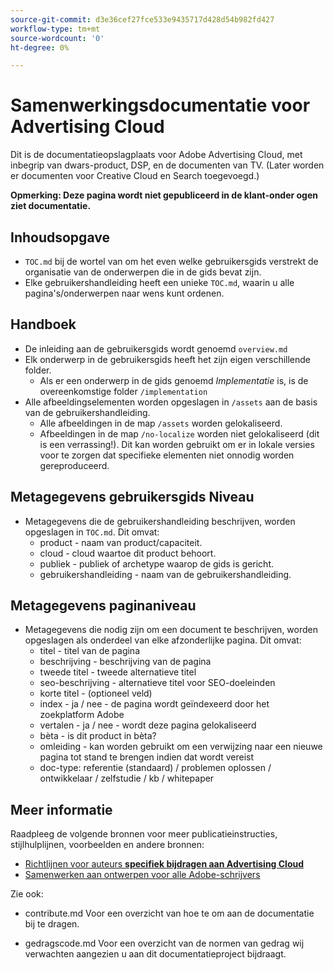 ```yaml
---
source-git-commit: d3e36cef27fce533e9435717d428d54b982fd427
workflow-type: tm+mt
source-wordcount: '0'
ht-degree: 0%

---
```

# Samenwerkingsdocumentatie voor Advertising Cloud

Dit is de documentatieopslagplaats voor Adobe Advertising Cloud, met inbegrip van dwars-product, DSP, en de documenten van TV. (Later worden er documenten voor Creative Cloud en Search toegevoegd.)

**Opmerking: Deze pagina wordt niet gepubliceerd in de klant-onder ogen ziet documentatie.**

## Inhoudsopgave

+ `TOC.md` bij de wortel van om het even welke gebruikersgids verstrekt de organisatie van de onderwerpen die in de gids bevat zijn.
+ Elke gebruikershandleiding heeft een unieke `TOC.md`, waarin u alle pagina&#39;s/onderwerpen naar wens kunt ordenen.


## Handboek

+ De inleiding aan de gebruikersgids wordt genoemd `overview.md`
+ Elk onderwerp in de gebruikersgids heeft het zijn eigen verschillende folder.
   + Als er een onderwerp in de gids genoemd *Implementatie* is, is de overeenkomstige folder `/implementation`
+ Alle afbeeldingselementen worden opgeslagen in `/assets` aan de basis van de gebruikershandleiding.
   + Alle afbeeldingen in de map `/assets` worden gelokaliseerd.
   + Afbeeldingen in de map `/no-localize` worden niet gelokaliseerd (dit is een verrassing!). Dit kan worden gebruikt om er in lokale versies voor te zorgen dat specifieke elementen niet onnodig worden gereproduceerd.

## Metagegevens gebruikersgids Niveau

+ Metagegevens die de gebruikershandleiding beschrijven, worden opgeslagen in `TOC.md`. Dit omvat:
   + product - naam van product/capaciteit.
   + cloud - cloud waartoe dit product behoort.
   + publiek - publiek of archetype waarop de gids is gericht.
   + gebruikershandleiding - naam van de gebruikershandleiding.

## Metagegevens paginaniveau

+ Metagegevens die nodig zijn om een document te beschrijven, worden opgeslagen als onderdeel van elke afzonderlijke pagina. Dit omvat:
   + titel - titel van de pagina
   + beschrijving - beschrijving van de pagina
   + tweede titel - tweede alternatieve titel
   + seo-beschrijving - alternatieve titel voor SEO-doeleinden
   + korte titel - (optioneel veld)
   + index - ja / nee - de pagina wordt geïndexeerd door het zoekplatform Adobe
   + vertalen - ja / nee - wordt deze pagina gelokaliseerd
   + bèta - is dit product in bèta?
   + omleiding - kan worden gebruikt om een verwijzing naar een nieuwe pagina tot stand te brengen indien dat wordt vereist
   + doc-type: referentie (standaard) / problemen oplossen / ontwikkelaar / zelfstudie / kb / whitepaper

## Meer informatie

Raadpleeg de volgende bronnen voor meer publicatieinstructies, stijlhulplijnen, voorbeelden en andere bronnen:

+ [Richtlijnen voor auteurs  **specifiek bijdragen aan Advertising Cloud**](https://wiki.corp.adobe.com/pages/viewpage.action?spaceKey=EfficientFrontier&amp;title=Contributing+Author+Guidelines+for+Advertising+Cloud+Help)
+ [Samenwerken aan ontwerpen voor alle Adobe-schrijvers](https://experienceleague.adobe.com/docs/authoring-guide-exl/using/home.html)

Zie ook:

+ contribute.md Voor een overzicht van hoe te om aan de documentatie bij te dragen.

<!-- * guidelines.md For an overview on what is expected in contributions and how to compose your documentation contributions. -->
+ gedragscode.md Voor een overzicht van de normen van gedrag wij verwachten aangezien u aan dit documentatieproject bijdraagt.
